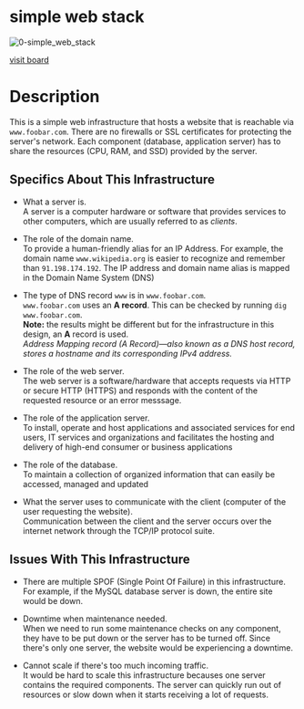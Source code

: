 # simple web stack

![0-simple_web_stack](https://github.com/KhutsoMalema/alx-system_engineering-devops/assets/135473280/20b86eef-d662-4302-ac2f-5e0a0966afe2)

[visit board](https://www.canva.com/design/DAGA5zpkneM/SWpRoK-LbdPIMMosWIPMnQ/view?utm_content=DAGA5zpkneM&utm_campaign=designshare&utm_medium=link&utm_source=editor)

# Description

This is a simple web infrastructure that hosts a website that is reachable via `www.foobar.com`. There are no firewalls or SSL certificates for protecting the server's network. Each component (database, application server) has to share the resources (CPU, RAM, and SSD) provided by the server.

## Specifics About This Infrastructure

+ What a server is.<br/>A server is a computer hardware or software that provides services to other computers, which are usually referred to as *clients*.

+ The role of the domain name.<br/>To provide a human-friendly alias for an IP Address. For example, the domain name `www.wikipedia.org` is easier to recognize and remember than `91.198.174.192`. The IP address and domain name alias is mapped in the Domain Name System (DNS)

+ The type of DNS record `www` is in `www.foobar.com`.<br/>`www.foobar.com` uses an **A record**. This can be checked by running `dig www.foobar.com`.<br/>**Note:** the results might be different but for the infrastructure in this design, an **A** record is used.<br/>
<i>Address Mapping record (A Record)—also known as a DNS host record, stores a hostname and its corresponding IPv4 address.</i>

+ The role of the web server.<br/>The web server is a software/hardware that accepts requests via HTTP or secure HTTP (HTTPS) and responds with the content of the requested resource or an error messsage.

+ The role of the application server.<br/>To install, operate and host applications and associated services for end users, IT services and organizations and facilitates the hosting and delivery of high-end consumer or business applications

+ The role of the database.<br/>To maintain a collection of organized information that can easily be accessed, managed and updated

+ What the server uses to communicate with the client (computer of the user requesting the website).<br/>Communication between the client and the server occurs over the internet network through the TCP/IP protocol suite.

## Issues With This Infrastructure

+ There are multiple SPOF (Single Point Of Failure) in this infrastructure.<br/>For example, if the MySQL database server is down, the entire site would be down.

+ Downtime when maintenance needed.<br/>When we need to run some maintenance checks on any component, they have to be put down or the server has to be turned off. Since there's only one server, the website would be experiencing a downtime.

+ Cannot scale if there's too much incoming traffic.<br/>It would be hard to scale this infrastructure becauses one server contains the required components. The server can quickly run out of resources or slow down when it starts receiving a lot of requests.
